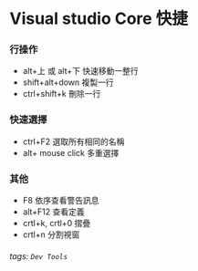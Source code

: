 # Visual studio Core 快捷
### 行操作
* alt+上 或 alt+下 快速移動一整行
* shift+alt+down 複製一行
* ctrl+shift+k 刪除一行

### 快速選擇
* ctrl+F2 選取所有相同的名稱
* alt+ mouse click 多重選擇

### 其他
* F8 依序查看警告訊息
* alt+F12 查看定義
* crtl+k, crtl+0 摺疊
* crtl+n 分割視窗

###### tags: `Dev Tools`